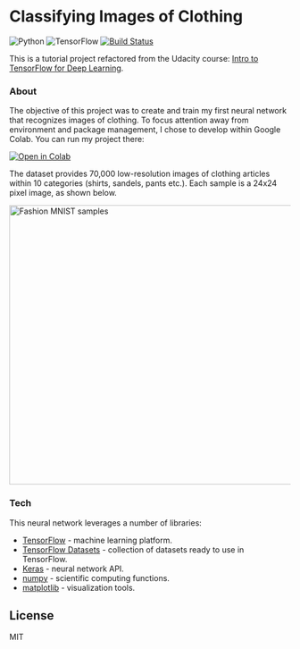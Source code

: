 # Classifying Images of Clothing

![Python](https://img.shields.io/badge/-Python-black?style=flat&logo=Python) ![TensorFlow](https://img.shields.io/badge/-TensorFlow-black?style=flat&logo=tensorflow)
[![Build Status](https://travis-ci.org/joemccann/dillinger.svg?branch=master)](https://travis-ci.org/joemccann/dillinger)

This is a tutorial project refactored from the Udacity course: [Intro to TensorFlow for Deep Learning](https://www.udacity.com/course/intro-to-tensorflow-for-deep-learning--ud187).



### About
The objective of this project was to create and train my first neural network that recognizes images of clothing. To focus attention away from environment and package management, I chose to develop within Google Colab. You can run my project there: 

<a href="https://colab.research.google.com/github/DFazekas/Colab2_Fashion_MNIST/blob/master/Colab2_Fashion_MNIST.ipynb"><img src="https://colab.research.google.com/assets/colab-badge.svg" alt="Open in Colab" title="Open in Colab" /></a>

The dataset provides 70,000 low-resolution images of clothing articles within 10 categories (shirts, sandels, pants etc.). Each sample is a 24x24 pixel image, as shown below.

<img src="https://user-images.githubusercontent.com/22490250/88834639-25f5e300-d1a2-11ea-83fc-f16bbf4cfa37.png" alt="Fashion MNIST samples" width="600" height="500" title="Fashion-MNIST samples (by Zalando, MIT License).">




### Tech

This neural network leverages a number of libraries:

* [TensorFlow](https://www.tensorflow.org/) - machine learning platform.
* [TensorFlow Datasets](https://www.tensorflow.org/datasets/api_docs/python/tfds) - collection of datasets ready to use in TensorFlow.
* [Keras](https://keras.io/) - neural network API.
* [numpy](https://numpy.org/) - scientific computing functions.
* [matplotlib](https://matplotlib.org/) - visualization tools.




License
----

MIT


